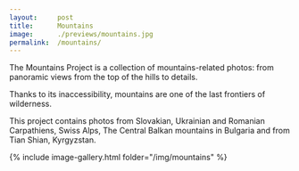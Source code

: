 ```yaml
---
layout:     post
title:      Mountains
image:      ./previews/mountains.jpg
permalink:  /mountains/
---
```

The Mountains Project is a collection of mountains-related photos: from panoramic views from the top of the hills to details.

Thanks to its inaccessibility, mountains are one of the last frontiers of wilderness.

This project contains photos from Slovakian, Ukrainian and Romanian Carpathiens, Swiss Alps, The Central Balkan mountains in Bulgaria and from Tian Shian, Kyrgyzstan.

<div class="row">
    <article class="article col col-12 col-t-12">
    {% include image-gallery.html folder="/img/mountains" %}
    </article>
</div>
